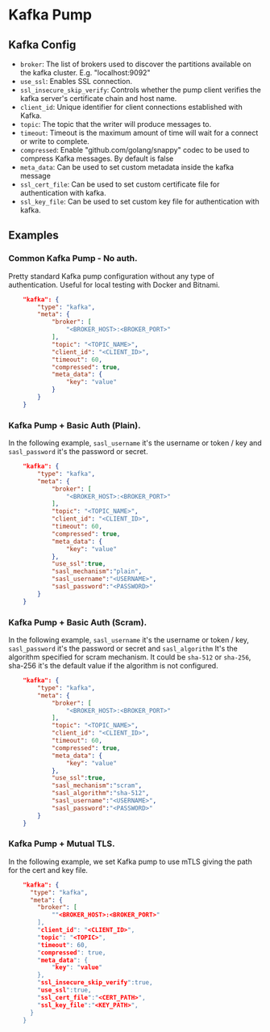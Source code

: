 # Kafka Pump

## Kafka Config

* `broker`: The list of brokers used to discover the partitions available on the kafka cluster. E.g. "localhost:9092"
* `use_ssl`: Enables SSL connection. 
* `ssl_insecure_skip_verify`: Controls whether the pump client verifies the kafka server's certificate chain and host name.
* `client_id`: Unique identifier for client connections established with Kafka.
* `topic`: The topic that the writer will produce messages to.
* `timeout`: Timeout is the maximum amount of time will wait for a connect or write to complete. 
* `compressed`: Enable "github.com/golang/snappy" codec to be used to compress Kafka messages. By default is false
* `meta_data`: Can be used to set custom metadata inside the kafka message
* `ssl_cert_file`: Can be used to set custom certificate file for authentication with kafka.
* `ssl_key_file`: Can be used to set custom key file for authentication with kafka.


## Examples
### Common Kafka Pump - No auth.
Pretty standard Kafka pump configuration without any type of authentication. Useful for local testing with Docker and Bitnami.
```.json
    "kafka": {
        "type": "kafka",
        "meta": {
            "broker": [
                "<BROKER_HOST>:<BROKER_PORT>"
            ],
            "topic": "<TOPIC_NAME>",
            "client_id": "<CLIENT_ID>",
            "timeout": 60,
            "compressed": true,
            "meta_data": {
                "key": "value"
            }
        }
    }
```

### Kafka Pump +  Basic Auth (Plain).
In the following example, `sasl_username` it's the username or token / key and `sasl_password` it's the password or secret.
```.json
    "kafka": {
        "type": "kafka",
        "meta": {
            "broker": [
                "<BROKER_HOST>:<BROKER_PORT>"
            ],
            "topic": "<TOPIC_NAME>",
            "client_id": "<CLIENT_ID>",
            "timeout": 60,
            "compressed": true,
            "meta_data": {
                "key": "value"
            },
            "use_ssl":true,
            "sasl_mechanism":"plain",
            "sasl_username":"<USERNAME>",
            "sasl_password":"<PASSWORD>"
        }
    }
```
### Kafka Pump + Basic Auth (Scram).
In the following example, `sasl_username` it's the username or token / key, `sasl_password` it's the password or secret and `sasl_algorithm` It's the algorithm specified for scram mechanism. It could be `sha-512` or `sha-256`, sha-256 it's the default value if the algorithm is not configured.
```.json
    "kafka": {
        "type": "kafka",
        "meta": {
            "broker": [
                "<BROKER_HOST>:<BROKER_PORT>"
            ],
            "topic": "<TOPIC_NAME>",
            "client_id": "<CLIENT_ID>",
            "timeout": 60,
            "compressed": true,
            "meta_data": {
                "key": "value"
            },
            "use_ssl":true,
            "sasl_mechanism":"scram",
            "sasl_algorithm":"sha-512",
            "sasl_username":"<USERNAME>",
            "sasl_password":"<PASSWORD>"
        }
    }
```


### Kafka Pump + Mutual TLS.
In the following example, we set Kafka pump to use mTLS giving the path for the cert and key file.
```.json
    "kafka": {
      "type": "kafka",
      "meta": {
        "broker": [
            ""<BROKER_HOST>:<BROKER_PORT>"
        ],
        "client_id": "<CLIENT_ID>",
        "topic": "<TOPIC>",
        "timeout": 60,
        "compressed": true,
        "meta_data": {
            "key": "value"
        },
        "ssl_insecure_skip_verify":true,
        "use_ssl":true,
        "ssl_cert_file":"<CERT_PATH>",
        "ssl_key_file":"<KEY_PATH>",
      }
    }
```

